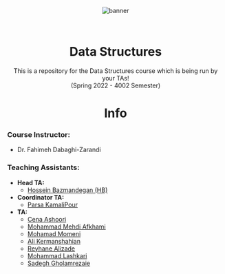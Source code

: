 <p align="center">
  <img alt="banner" src="https://user-images.githubusercontent.com/52382093/156035992-beddef68-e74f-4509-80a9-80b43d8e0e87.gif">
</p>

<br />
<p align="center">
  
  <h1 align="center">Data Structures</h1>

  <p align="center">
    This is a repository for the Data Structures course which is being run by your TAs!
    <br />
    (Spring 2022 - 4002 Semester)
  <br />

<p align="center">
  <h1 align="center"> Info </h1>
<p h2 align="center">

### Course Instructor:
* Dr. Fahimeh Dabaghi-Zarandi

### Teaching Assistants:
* **Head TA:**
  * [Hossein Bazmandegan (HB)](https://github.com/HB-2000)
* **Coordinator TA:**
  * [Parsa KamaliPour](https://github.com/benymaxparsa)
* **TA:**
  * [Cena Ashoori](https://github.com/CenaAshoori)
  * [Mohammad Mehdi Afkhami](https://github.com/mohmehdi)
  * [Mohamad Momeni](https://github.com/mohamadm0meni)
  * [Ali Kermanshahian](https://github.com/kermanshahianAli)
  * [Reyhane Alizade](https://github.com/missrea1457)
  * [Mohammad Lashkari](https://github.com/MohammadLsk)
  * [Sadegh Gholamrezaie](https://github.com/sadegh-gholamrezaii)
